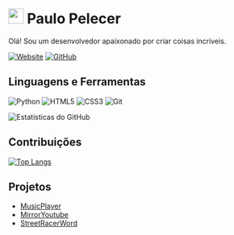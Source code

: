 <!-- Loock -->
# <img src="https://encrypted-tbn0.gstatic.com/images?q=tbn:ANd9GcTEpHfDln1CozM_d17ZiLk2CwxJw2zZbJ8Wug&usqp=CAU" width="30px"> Paulo Pelecer

<!-- Sua descrição -->
Olá! Sou um desenvolvedor apaixonado por criar coisas incríveis.

<!-- Ícones de contato -->
[![Website](https://img.shields.io/badge/-Portfolio-000000?style=flat&logo=Google-Chrome&logoColor=white)](https://PauloPelecer.github.io/)
[![GitHub](https://img.shields.io/badge/-GitHub-181717?style=flat&logo=GitHub&logoColor=white)](https://github.com/PauloPelecer)

<!-- Linguagens e ferramentas -->
## Linguagens e Ferramentas


![Python](https://img.shields.io/badge/-Python-3776AB?style=flat&logo=Python&logoColor=white)
![HTML5](https://img.shields.io/badge/-HTML5-E34F26?style=flat&logo=HTML5&logoColor=white)
![CSS3](https://img.shields.io/badge/-CSS3-1572B6?style=flat&logo=CSS3&logoColor=white)
![Git](https://img.shields.io/badge/-Git-F05032?style=flat&logo=Git&logoColor=white)


<!-- Estatísticas do GitHub -->
![Estatísticas do GitHub](https://github-readme-stats.vercel.app/api?username=PauloPelecer&show_icons=true&count_private=true&theme=dark)

<!-- Contribuições -->
## Contribuições

[![Top Langs](https://github-readme-stats.vercel.app/api/top-langs/?username=PauloPelecer&layout=compact&theme=dark)](https://github.com/PauloPelecer)

<!-- Projetos -->
## Projetos

- [MusicPlayer](https://github.com/PauloPelecer/MusicPlayer)
- [MirrorYoutube](https://github.com/PauloPelecer/MirrorYoutube)
- [StreetRacerWord](https://github.com/PauloPelecer/StreetRacerWord)
